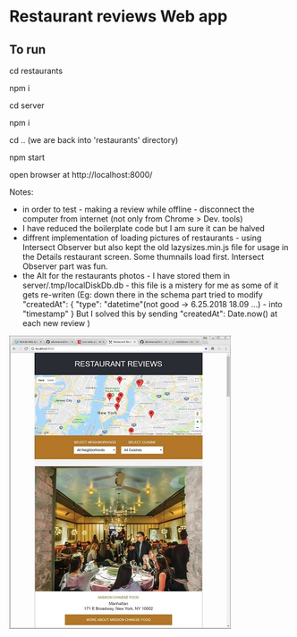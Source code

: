 # Restaurant reviews Web app


## To run 

cd restaurants 

npm i 


cd server 

npm i 


cd .. 
(we are back into 'restaurants' directory)   


npm start

open browser at http://localhost:8000/


Notes:
- in order to test - making  a review while offline - disconnect the computer from internet (not only from Chrome > Dev. tools)
- I have reduced the boilerplate code but I am sure it can be halved
- diffrent implementation of loading pictures of restaurants - using Intersect Observer but also kept the old lazysizes.min.js file for usage in the Details restaurant screen. Some thumnails load first. Intersect Observer part was fun.
- the Alt for the restaurants photos - I have stored them in server/.tmp/localDiskDb.db - this file is a mistery for me as some of it gets re-writen (Eg: down there in the schema part tried to modify    "createdAt": {
        "type": "datetime"(not good -> 6.25.2018 18.09 ...)  - into "timestamp"
      } 
      But I solved this by sending  "createdAt": Date.now()  at each new review )


![Restaurant list](/app/screenshots/screen1.jpg?raw=true "Restaurant list")   






